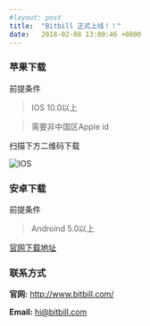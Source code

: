 ```yaml
---
#layout: post
title:  "Bitbill 正式上线！！"
date:   2018-02-08 13:00:46 +0800
---
```


### 苹果下载

前提条件

> IOS 10.0以上    

> 需要非中国区Apple id

扫描下方二维码下载

![IOS](https://raw.githubusercontent.com/zhaogangwang/bitbill/master/images/WechatIMG141.jpeg)



### 安卓下载

前提条件	

> Androind 5.0以上	



[官网下载地址](https://www.bitbill.com/cn/wallet/)



### 联系方式  

**官网:** <http://www.bitbill.com/>


**Email:** <hi@bitbill.com>


